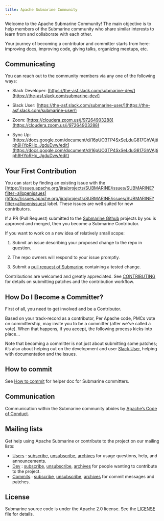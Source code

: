 ```yaml
---
title: Apache Submarine Community
---
```


<!--
Licensed under the Apache License, Version 2.0 (the "License");
you may not use this file except in compliance with the License.
You may obtain a copy of the License at

http://www.apache.org/licenses/LICENSE-2.0

Unless required by applicable law or agreed to in writing, software
distributed under the License is distributed on an "AS IS" BASIS,
WITHOUT WARRANTIES OR CONDITIONS OF ANY KIND, either express or implied.
See the License for the specific language governing permissions and
limitations under the License.
-->

Welcome to the Apache Submarine Community! The main objective is to help members of the Submarine community who share similar interests to learn from and collaborate with each other.

Your journey of becoming a contributor and committer starts from here: improving docs, improving code, giving talks, organizing meetups, etc.

## Communicating

You can reach out to the community members via any one of the following ways:

+ Slack Developer: [https://the-asf.slack.com/submarine-dev/](https://the-asf.slack.com/submarine-dev/)

+ Slack User: [https://the-asf.slack.com/submarine-user/](https://the-asf.slack.com/submarine-user/)

+ Zoom: [https://cloudera.zoom.us/j/97264903288](https://cloudera.zoom.us/j/97264903288)

+ Sync Up: [https://docs.google.com/document/d/16pUO3TP4SxSeLduG817GhVAjtiph9HYpRHo_JgduDvw/edit](https://docs.google.com/document/d/16pUO3TP4SxSeLduG817GhVAjtiph9HYpRHo_JgduDvw/edit)

## Your First Contribution

You can start by finding an existing issue with the [https://issues.apache.org/jira/projects/SUBMARINE/issues/SUBMARINE?filter=allopenissues](https://issues.apache.org/jira/projects/SUBMARINE/issues/SUBMARINE?filter=allopenissues) label. These issues are well suited for new contributors.

If a PR (Pull Request) submitted to the [Submarine Github](https://github.com/apache/submarine) projects by you is approved and merged, then you become a Submarine Contributor.

If you want to work on a new idea of relatively small scope:

1. Submit an issue describing your proposed change to the repo in question.

2. The repo owners will respond to your issue promptly.

3. Submit a [pull request of Submarine](https://github.com/apache/submarine) containing a tested change.

Contributions are welcomed and greatly appreciated. See [CONTRIBUTING](contributing) for details on submitting patches and the contribution workflow.

## How Do I Become a Committer?

First of all, you need to get involved and be a Contributor.

Based on your track-record as a contributor, Per Apache code, PMCs vote on committership, may invite you to be a committer (after we've called a vote). When that happens, if you accept, the following process kicks into place...

Note that becoming a committer is not just about submitting some patches; it‘s also about helping out on the development and user [Slack User](https://the-asf.slack.com/submarine-user/), helping with documentation and the issues.

## How to commit

See [How to commit](HowToCommit.md) for helper doc for Submarine committers.

## Communication

Communication within the Submarine community abides by [Apache’s Code of Conduct](https://www.apache.org/foundation/policies/conduct.html).

## Mailing lists

Get help using Apache Submarine or contribute to the project on our mailing lists:

+ [Users](https://lists.apache.org/list.html?users@submarine.apache.org) : [subscribe](mailto:users-subscribe@submarine.apache.org), [unsubscribe](mailto:users-unsubscribe@submarine.apache.org), [archives](https://lists.apache.org/list.html?users@submarine.apache.org)
for usage questions, help, and announcements.
+ [Dev](https://lists.apache.org/list.html?dev@submarine.apache.org) : [subscribe](mailto:dev-subscribe@submarine.apache.org), [unsubscribe](mailto:dev-unsubscribe@submarine.apache.org), [archives](https://lists.apache.org/list.html?dev@submarine.apache.org)
for people wanting to contribute to the project.
+ [Commits](https://lists.apache.org/list.html?commits@submarine.apache.org) : [subscribe](mailto:commits-subscribe@submarine.apache.org), [unsubscribe](mailto:commits-unsubscribe@submarine.apache.org), [archives](https://lists.apache.org/list.html?commits@submarine.apache.org)
for commit messages and patches.

## License

Submarine source code is under the Apache 2.0 license. See the [LICENSE](https://github.com/apache/submarine/blob/master/LICENSE) file for details.
